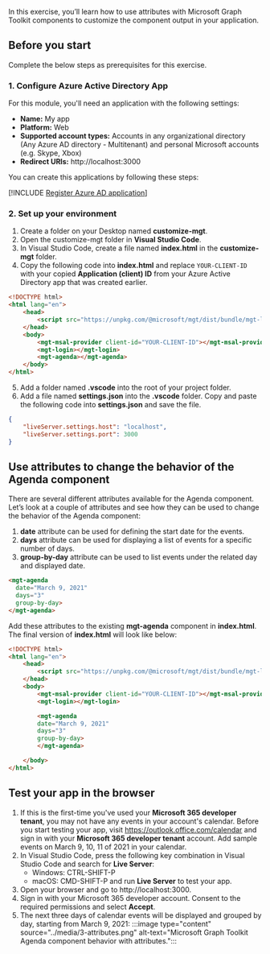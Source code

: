 In this exercise, you’ll learn how to use attributes with Microsoft Graph Toolkit components to customize the component output in your application.

## Before you start

Complete the below steps as prerequisites for this exercise.

### 1. Configure Azure Active Directory App  

For this module, you'll need an application with the following settings:

- **Name:** My app
- **Platform:** Web
- **Supported account types:** Accounts in any organizational directory (Any Azure AD directory - Multitenant) and personal Microsoft accounts (e.g. Skype, Xbox)
- **Redirect URIs:** http://localhost:3000

You can create this applications by following these steps:

[!INCLUDE [Register Azure AD application](../../../includes/exercise-register-azure-ad-application-mgt.md)]

### 2. Set up your environment

1. Create a folder on your Desktop named **customize-mgt**. 
2. Open the customize-mgt folder in **Visual Studio Code**.
3. In Visual Studio Code, create a file named **index.html** in the **customize-mgt** folder.
4. Copy the following code into **index.html** and replace `YOUR-CLIENT-ID` with your copied **Application (client) ID** from your Azure Active Directory app that was created earlier.

```html
<!DOCTYPE html>
<html lang="en">
    <head>    
        <script src="https://unpkg.com/@microsoft/mgt/dist/bundle/mgt-loader.js"></script>
    </head>
    <body>    
        <mgt-msal-provider client-id="YOUR-CLIENT-ID"></mgt-msal-provider>    
        <mgt-login></mgt-login>
        <mgt-agenda></mgt-agenda>
    </body>
</html>

```

5.	Add a folder named **.vscode** into the root of your project folder.
6.	Add a file named **settings.json** into the **.vscode** folder. Copy and paste the following code into **settings.json** and save the file.

```json
{
    "liveServer.settings.host": "localhost",
    "liveServer.settings.port": 3000
}   

```

## Use attributes to change the behavior of the Agenda component 

There are several different attributes available for the Agenda component.   Let’s look at a couple of attributes and see how they can be used to change the behavior of the Agenda component:
1. **date** attribute can be used for defining the start date for the events. 
2. **days** attribute can be used for displaying a list of events for a specific number of days.
3. **group-by-day** attribute can be used to list events under the related day and displayed date.

```html
<mgt-agenda
  date="March 9, 2021"
  days="3"
  group-by-day>
</mgt-agenda>

```

Add these attributes to the existing **mgt-agenda** component in **index.html**. The final version of **index.html** will look like below:

```html
<!DOCTYPE html>
<html lang="en">
    <head>    
        <script src="https://unpkg.com/@microsoft/mgt/dist/bundle/mgt-loader.js"></script>
    </head>
    <body>    
        <mgt-msal-provider client-id="YOUR-CLIENT-ID"></mgt-msal-provider>    
        <mgt-login></mgt-login>

        <mgt-agenda
 		date="March 9, 2021"
  		days="3"
  		group-by-day>
        </mgt-agenda>

    </body>
</html>

```

## Test your app in the browser

1. If this is the first-time you've used your **Microsoft 365 developer tenant**, you may not have any events in your account's calendar. Before you start testing your app, visit https://outlook.office.com/calendar and sign in with your **Microsoft 365 developer tenant** account. Add sample events on March 9, 10, 11 of 2021 in your calendar.
2. In Visual Studio Code, press the following key combination in Visual Studio Code and search for **Live Server**:
    - Windows: CTRL-SHIFT-P
    - macOS: CMD-SHIFT-P 
and run **Live Server** to test your app. 
3. Open your browser and go to http://localhost:3000.
4. Sign in with your Microsoft 365 developer account. Consent to the required permissions and select **Accept**.
5.	The next three days of calendar events will be displayed and grouped by day, starting from March 9, 2021:
:::image type="content" source="../media/3-attributes.png" alt-text="Microsoft Graph Toolkit Agenda component behavior with attributes.":::
